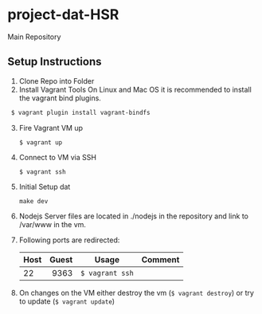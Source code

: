 # project-dat-HSR
Main Repository

## Setup Instructions
1. Clone Repo into Folder
2. Install Vagrant Tools
   On Linux and Mac OS it is recommended to install the vagrant bind plugins.
  
  ```sh
   $ vagrant plugin install vagrant-bindfs
   ```
3. Fire Vagrant VM up 

   ```shell
   $ vagrant up
   ```
4. Connect to VM via SSH
   
   ```shell
   $ vagrant ssh
   ```
5. Initial Setup dat
  
   ```shell
   make dev
   ```
6. Nodejs Server files are located in ./nodejs in the repository and link to /var/www in the vm.
7. Following ports are redirected:
    
    Host          | Guest          | Usage | Comment
    --- |---:|---|---
    22 | 9363 | `$ vagrant ssh`  | 

8. On changes on the VM either destroy the vm (`$ vagrant destroy`) or try to update (`$ vagrant update`)

